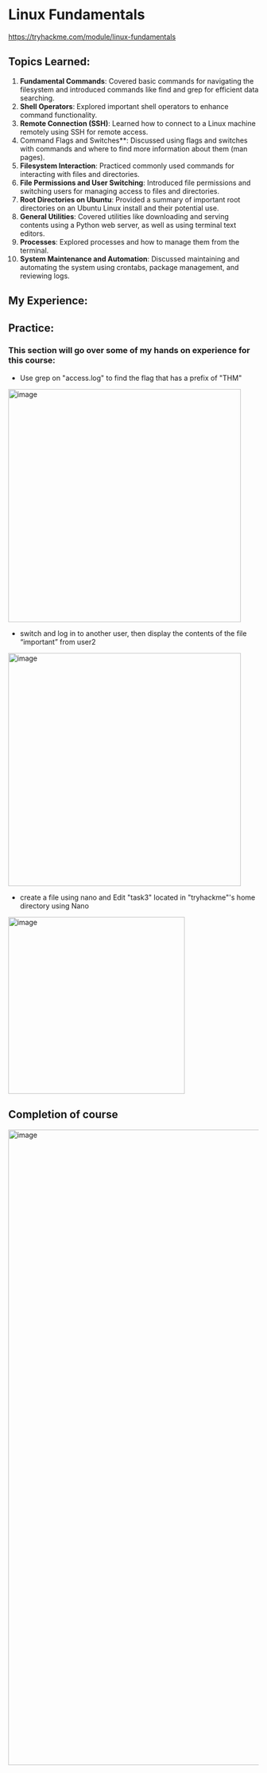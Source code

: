 # Linux Fundamentals

https://tryhackme.com/module/linux-fundamentals

## Topics Learned:

1. **Fundamental Commands**: Covered basic commands for navigating the filesystem and introduced commands like find and grep for efficient data searching.
2. **Shell Operators**: Explored important shell operators to enhance command functionality.
3. **Remote Connection (SSH)**: Learned how to connect to a Linux machine remotely using SSH for remote access.
4. Command Flags and Switches**: Discussed using flags and switches with commands and where to find more information about them (man pages).
5. **Filesystem Interaction**: Practiced commonly used commands for interacting with files and directories.
6. **File Permissions and User Switching**: Introduced file permissions and switching users for managing access to files and directories.
7. **Root Directories on Ubuntu**: Provided a summary of important root directories on an Ubuntu Linux install and their potential use.
8. **General Utilities**: Covered utilities like downloading and serving contents using a Python web server, as well as using terminal text editors.
9. **Processes**: Explored processes and how to manage them from the terminal.
10. **System Maintenance and Automation**: Discussed maintaining and automating the system using crontabs, package management, and reviewing logs.

## My Experience:



## Practice:
### This section will go over some of my hands on experience for this course:

* Use grep on "access.log" to find the flag that has a prefix of "THM"

<img width="468" alt="image" src="https://github.com/RaulPreciado/Linux-Fundamentals/assets/122322695/d3507ff7-1af1-4163-96d7-32e73dd1931b">


* switch and log in to another user, then display the contents of the file “important” from user2

<img width="468" alt="image" src="https://github.com/RaulPreciado/Linux-Fundamentals/assets/122322695/2f1c3f3d-fef6-4c63-84d4-93b2c878fff7">


* create a file using nano and Edit "task3" located in "tryhackme"'s home directory using Nano

<img width="355" alt="image" src="https://github.com/RaulPreciado/Linux-Fundamentals/assets/122322695/2ad1475c-9fdf-4835-9898-62819217c53a">


## Completion of course

<img width="1276" alt="image" src="https://github.com/RaulPreciado/Linux-Fundamentals/assets/122322695/32fddedd-ad07-49fb-bda9-7d8f1b9ef543">






